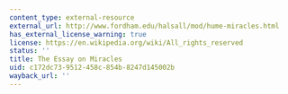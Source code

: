 ```yaml
---
content_type: external-resource
external_url: http://www.fordham.edu/halsall/mod/hume-miracles.html
has_external_license_warning: true
license: https://en.wikipedia.org/wiki/All_rights_reserved
status: ''
title: The Essay on Miracles
uid: c172dc73-9512-458c-854b-8247d145002b
wayback_url: ''
---
```

